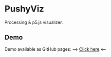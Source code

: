 # PushyViz
Processing &amp; p5.js visualizer.
## Demo
Demo available as GitHub pages: --> [Click here](https://refractordj.github.io/PushyViz/) <--